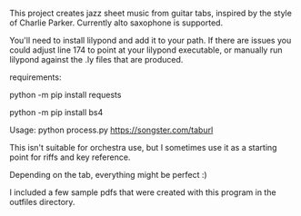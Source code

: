 This project creates jazz sheet music from guitar tabs, inspired by the style of Charlie Parker.  Currently alto saxophone is supported.

You'll need to install lilypond and add it to your path. If there are issues you could adjust line 174 to point at your lilypond executable, or manually run lilypond against the .ly files that are produced.

requirements:

python -m pip install requests

python -m pip install bs4

Usage: python process.py https://songster.com/taburl

This isn't suitable for orchestra use, but I sometimes use it as a starting point for riffs and key reference.

Depending on the tab, everything might be perfect :)

I included a few sample pdfs that were created with this program in the outfiles directory.
